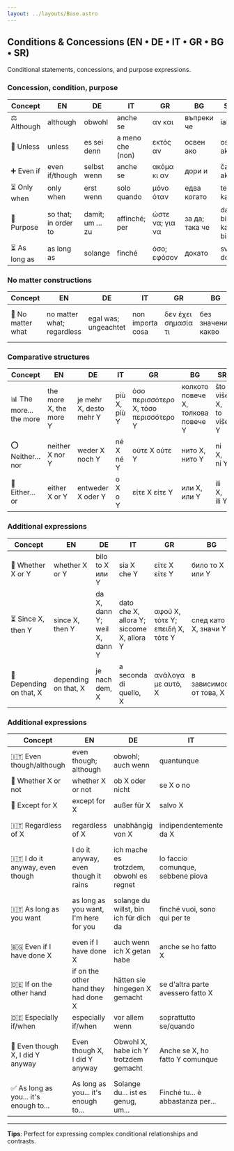 ```yaml
---
layout: ../layouts/Base.astro
---
```

## Conditions & Concessions (EN • DE • IT • GR • BG • SR)

Conditional statements, concessions, and purpose expressions.

### Concession, condition, purpose
| Concept | EN | DE | IT | GR | BG | SR |
|---|---|---|---|---|---|---|
| ⚖️ Although | although | obwohl | anche se | αν και | въпреки че | iako |
| 🚫 Unless | unless | es sei denn | a meno che (non) | εκτός αν | освен ако | osim ako |
| ➕ Even if | even if/though | selbst wenn | anche se | ακόμα κι αν | дори и | čak i ako |
| ⏳ Only when | only when | erst wenn | solo quando | μόνο όταν | едва когато | tek kada |
| 🎯 Purpose | so that; in order to | damit; um … zu | affinché; per | ώστε να; για να | за да; така че | da bi; kako bi |
| ⏳ As long as | as long as | solange | finché | όσο; εφόσον | докато | sve dok |

### No matter constructions
| Concept | EN | DE | IT | GR | BG | SR |
|---|---|---|---|---|---|---|
| 🔄 No matter what | no matter what; regardless | egal was; ungeachtet | non importa cosa | δεν έχει σημασία τι | без значение какво | bez obzira na sve |

### Comparative structures
| Concept | EN | DE | IT | GR | BG | SR |
|---|---|---|---|---|---|---|
| 📊 The more... the more | the more X, the more Y | je mehr X, desto mehr Y | più X, più Y | όσο περισσότερο X, τόσο περισσότερο Y | колкото повече X, толкова повече Y | što više X, to više Y |
| ⭕ Neither... nor | neither X nor Y | weder X noch Y | né X né Y | ούτε X ούτε Y | нито X, нито Y | ni X, ni Y |
| 🔀 Either... or | either X or Y | entweder X oder Y | o X o Y | είτε X είτε Y | или X, или Y | ili X, ili Y |

### Additional expressions
| Concept | EN | DE | IT | GR | BG | SR |
|---|---|---|---|---|---|---|
| 🔄 Whether X or Y | whether X or Y | bilo to X или Y | sia X che Y | είτε X είτε Y | било то X или Y | bilo X ili Y |
| ⏳ Since X, then Y | since X, then Y | da X, dann Y; weil X, dann Y | dato che X, allora Y; siccome X, allora Y | αφού X, τότε Y; επειδή X, τότε Y | след като X, значи Y | pošto X, onda Y |
| 🎯 Depending on that, X | depending on that, X | je nach dem, X | a seconda di quello, X | ανάλογα με αυτό, X | в зависимост от това, X | u zavisnosti od toga, X |

### Additional expressions
| Concept | EN | DE | IT | GR | BG | SR |
|---|---|---|---|---|---|---|
| 🇮🇹 Even though/although | even though; although | obwohl; auch wenn | quantunque | αν και; παρόλο που | въпреки че | iako |
| 🤔 Whether X or not | whether X or not | ob X oder nicht | se X o no | είτε X είτε όχι | дали X или не | da li X ili ne |
| 🚫 Except for X | except for X | außer für X | salvo X | εκτός από X | освен X | osim za X |
| 🇮🇹 Regardless of X | regardless of X | unabhängig von X | indipendentemente da X | ανεξάρτητα από το X | независимо от X | bez obzira na X |
| 🇮🇹 I do it anyway, even though | I do it anyway, even though it rains | ich mache es trotzdem, obwohl es regnet | lo faccio comunque, sebbene piova | το κάνω ούτως ή άλλως, παρόλο που βρέχει | правя го така или иначе, въпреки че вали | radim to svejedno, iako pada kiša |
| 🇮🇹 As long as you want | as long as you want, I'm here for you | solange du willst, bin ich für dich da | finché vuoi, sono qui per te | όσο θέλεις, είμαι εδώ για σένα | докато искаш, аз съм тук за теб | dokle god hoćeš, tu sam za tebe |
| 🇧🇬 Even if I have done X | even if I have done X | auch wenn ich X getan habe | anche se ho fatto X | ακόμα κι αν έχω κάνει X | дори и да съм направил X | čak i ako sam uradio X |
| 🇩🇪 If on the other hand | if on the other hand they had done X | hätten sie hingegen X gemacht | se d'altra parte avessero fatto X | αν από την άλλη είχαν κάνει X | ако от друга страна бяха направили X | da su s druge strane uradili X |
| 🇩🇪 Especially if/when | especially if/when | vor allem wenn | soprattutto se/quando | ειδικά αν/όταν | особено ако/когато | pogotovo ako/kada |
| 🔄 Even though X, I did Y anyway | Even though X, I did Y anyway | Obwohl X, habe ich Y trotzdem gemacht | Anche se X, ho fatto Y comunque | Παρόλο που X, έκανα Y ούτως ή άλλως | Въпреки че X, направих Y все пак | Iako X, uradio sam Y ipak |
| ✅ As long as you... it's enough to... | As long as you... it's enough to... | Solange du... ist es genug, um... | Finché tu... è abbastanza per... | Όσο εσύ... αρκεί να... | Докато ти... е достатъчно да... | Dokle god ti... dovoljno je da... |

---
**Tips**: Perfect for expressing complex conditional relationships and contrasts.
